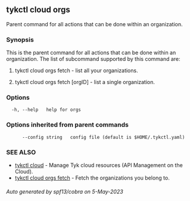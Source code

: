 ## tykctl cloud orgs

Parent command for all actions that can be done within an organization.

### Synopsis


This is the parent command for all actions that can be done within an organization.
The list of subcommand supported by this command are:

1. tykctl cloud orgs fetch - list all your organizations.

2. tykctl cloud orgs fetch [orgID] - list a single organization.


### Options

```
  -h, --help   help for orgs
```

### Options inherited from parent commands

```
      --config string   config file (default is $HOME/.tykctl.yaml)
```

### SEE ALSO

* [tykctl cloud](tykctl_cloud.md)	 - Manage Tyk cloud resources (API Management on the Cloud).
* [tykctl cloud orgs fetch](tykctl_cloud_orgs_fetch.md)	 - Fetch the organizations you belong to.

###### Auto generated by spf13/cobra on 5-May-2023
